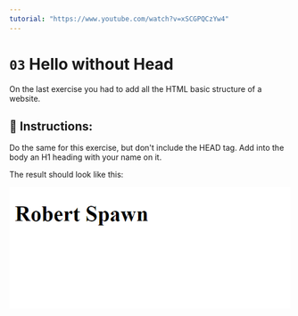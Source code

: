 ```yaml
---
tutorial: "https://www.youtube.com/watch?v=xSCGPQCzYw4"
---
```


# `03` Hello without Head

On the last exercise you had to add all the HTML basic structure of a website.

## 📝 Instructions:

Do the same for this exercise, but don't include the HEAD tag.
Add into the body an H1 heading with your name on it.

The result should look like this:

![Link url](../../.learn/assets/03-hello-without-head.png?raw=true)
